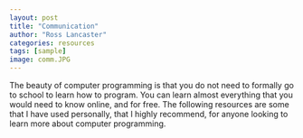```yaml
---
layout: post
title: "Communication"
author: "Ross Lancaster"
categories: resources
tags: [sample]
image: comm.JPG
---
```


The beauty of computer programming is that you do not need to formally go to school to learn how to program. You can learn almost everything that you would need to know online, and for free. The following resources are some that I have used personally, that I highly recommend, for anyone looking to learn more about computer programming.
